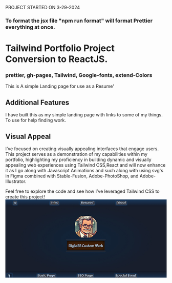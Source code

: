  <!-- note to self "npm run deploy" to gh pages -->
 PROJECT STARTED ON 3-29-2024
### To format the jsx file "npm run format" will format Prettier everything at once.
# Tailwind Portfolio Project Conversion to ReactJS.

### prettier, gh-pages, Tailwind, Google-fonts, extend-Colors

This is A simple Landing page for use as a Resume'


## Additional Features

I have built this as my simple landing page with links to some of my things.  To use for help finding work.

## Visual Appeal

I’ve focused on creating visually appealing interfaces that engage users. This project serves as a demonstration of my capabilities within my portfolio, highlighting my proficiency in building dynamic and visually appealing web experiences using Tailwind CSS,React and will now enhance it as I go along with Javascript Animations and such along with using svg's in Figma combined with Stable-Fusion, Adobe-PhotoShop, and Adobe-Illustrator.

Feel free to explore the code and see how I’ve leveraged Tailwind CSS to create this project!
![FontPageImg](Readme.jpg)




